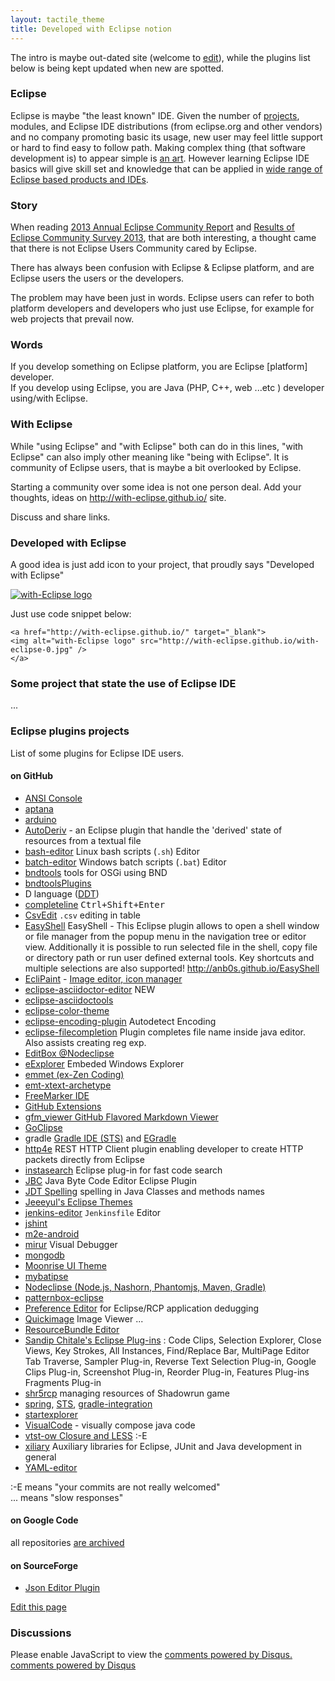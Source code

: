 ```yaml
---
layout: tactile_theme
title: Developed with Eclipse notion
---
```


The intro is maybe out-dated site (welcome to [edit](https://github.com/with-Eclipse/with-eclipse.github.io/edit/master/index.md)), while the plugins list below is being kept updated when new are spotted.

### Eclipse

Eclipse is maybe "the least known" IDE. Given the number of [projects](https://projects.eclipse.org/list-of-projects),
 modules, and Eclipse IDE distributions
 (from eclipse.org and other vendors) and no company promoting basic its usage, new user may feel little support
 or hard to find easy to follow path. Making complex thing (that software development is) to appear simple is
 [an art](http://agilemanifesto.org/principles.html).
 However learning Eclipse IDE basics will give skill set and knowledge that can be applied
 in [wide range of Eclipse based products and IDEs](http://en.wikipedia.org/wiki/List_of_Eclipse-based_software).

<!--
### Eclipse IDE user voice

Unofficial [[yet](http://eclipse-ide.uservoice.com/forums/237853-eclipse-ide-ideas/suggestions/5380278)] wishlist
and feature request board for Eclipse IDE is at  
[http://eclipse-ide.uservoice.com/][1]

Let everybody know what you miss, want and long for.

  [1]: http://eclipse-ide.uservoice.com/forums/237853-eclipse-ide-ideas

#### Making wishes

Special with-Eclipse logo `with-eclipse-1.jpg` to start wishlist on uservoice.com

![with-eclipse-1.jpg](with-eclipse-1.jpg)

Of course it won't be immediate fulfillment. And you should raise a issue in [Bugzlilla](https://bugs.eclipse.org/bugs/),
 as it is still official way for submitting bugs and feature requests.
These are wishes of broader community. So be more generic. [What will be useful for everybody?][1]

Vote on existing ideas. Those getting more upvotes will be seen by everybody, and popularity will speed up the implementation. 
-->

### Story

When reading [2013 Annual Eclipse Community Report](http://www.eclipse.org/org/foundation/reports/annual_report.php)
and [Results of Eclipse Community Survey 2013](http://eclipse.org/org/press-release/20130612_eclipsesurvey2013.php),
 that are both interesting, a thought came that there is not Eclipse Users Community cared by Eclipse.
 
There has always been confusion with Eclipse & Eclipse platform, and are Eclipse users the users or the developers.

The problem may have been just in words. Eclipse users can refer to both platform developers
and developers who just use Eclipse, for example for web projects that prevail now.

<!-- old also
#### Stoty update

[Artcle by Chris Mayer gives some interpretation of 2013 Survey ](http://jaxenter.com/eclipse-popularity-dips-after-juno-4-2-platform-release-survey-finds-47366.html)

[New 2014 Survey](https://www.surveymonkey.com/s/eclipsecommunity2014) results will be later.

But newer http://eclipse.org website is going to be quite different experience and focus.
-->
<!-- 

http://www.theserverside.com/feature/Whats-the-Big-IDE-Comparing-Eclipse-vs-NetBeans
-->

### Words

If you develop something on Eclipse platform, you are Eclipse [platform] developer.  
If you develop using Eclipse, you are Java (PHP, C++, web ...etc ) developer using/with Eclipse.

### With Eclipse

While "using Eclipse" and "with Eclipse" both can do in this lines, "with Eclipse" can also imply other meaning like
"being with Eclipse". It is community of Eclipse users, that is maybe a bit overlooked by Eclipse.

Starting a community over some idea is not one person deal. Add your thoughts, ideas on <http://with-eclipse.github.io/> site.

Discuss and share links.

### Developed with Eclipse

A good idea is just add icon to your project, that proudly says "Developed with Eclipse"

<!--
![with-eclipse-1.jpg](with-eclipse-1.jpg)
-->

<a href="http://with-eclipse.github.io/"><img alt="with-Eclipse logo" src="http://with-eclipse.github.io/with-eclipse-0.jpg" /></a>

Just use code snippet below:

	<a href="http://with-eclipse.github.io/" target="_blank">
	<img alt="with-Eclipse logo" src="http://with-eclipse.github.io/with-eclipse-0.jpg" />
	</a>

### Some project that state the use of Eclipse IDE

...

### Eclipse plugins projects 

List of some plugins for Eclipse IDE users.

#### on GitHub

- [ANSI Console](https://github.com/mihnita/ansi-econsole)
- [aptana](https://github.com/aptana/studio3)
- [arduino](https://github.com/jantje/arduino-eclipse-plugin)
- [AutoDeriv](https://github.com/nodj/AutoDeriv) - an Eclipse plugin that handle the 'derived' state of resources from a textual file
- [bash-editor](https://github.com/de-jcup/eclipse-bash-editor) Linux bash scripts (`.sh`) Editor
- [batch-editor](https://github.com/de-jcup/eclipse-batch-editor) Windows batch scripts (`.bat`) Editor
- [bndtools](https://github.com/bndtools/bndtools) tools for OSGi using BND
- [bndtoolsPlugins](https://github.com/fhuberts/bndtoolsPlugins)
- D language ([DDT](https://github.com/bruno-medeiros/DDT))
- [completeline](https://github.com/henri5/completeline) <kbd>Ctrl+Shift+Enter</kbd>
- [CsvEdit](https://github.com/Mathieuu/CsvEdit) `.csv` editing in table
- [EasyShell](https://github.com/anb0s/EasyShell) EasyShell - This Eclipse plugin allows to open a shell window or file manager from the popup menu in the navigation tree or editor view. Additionally it is possible to run selected file in the shell, copy file or directory path or run user defined external tools. Key shortcuts and multiple selections are also supported! http://anb0s.github.io/EasyShell
- [EcliPaint](https://github.com/jabiercoding/eclipaint) - [Image editor, icon manager](https://github.com/jabiercoding/eclipaint/wiki)
- [eclipse-asciidoctor-editor](https://github.com/de-jcup/eclipse-asciidoctor-editor) NEW
- [eclipse-asciidoctools](https://github.com/awltech/eclipse-asciidoctools)
- [eclipse-color-theme](https://github.com/eclipse-color-theme/eclipse-color-theme)
- [eclipse-encoding-plugin](https://github.com/cypher256/eclipse-encoding-plugin) Autodetect Encoding
- [eclipse-filecompletion](https://github.com/impetuouslab/eclipse-filecompletion) Plugin completes file name inside java editor. Also assists creating reg exp.
- [EditBox @Nodeclipse](https://github.com/Nodeclipse/EditBox)
- [eExplorer](https://github.com/culmat/eExplorer) Embeded Windows Explorer
- [emmet (ex-Zen Coding)](https://github.com/emmetio/emmet-eclipse)
- [emt-xtext-archetype](https://github.com/fuinorg/emt-xtext-archetype)
- [FreeMarker IDE](https://github.com/ddekany/jbosstools-freemarker)
- [GitHub Extensions](https://github.com/ANCIT/eGit-extensions)
- [gfm_viewer GitHub Flavored Markdown Viewer](https://github.com/satyagraha/gfm_viewer)
- [GoClipse](https://github.com/sesteel/goclipse)
- gradle [Gradle IDE (STS)](https://github.com/spring-projects/eclipse-integration-gradle) and [EGradle](https://github.com/de-jcup/egradle)
- [http4e](https://github.com/nextinterfaces/http4e) REST HTTP Client plugin enabling developer to create HTTP packets directly from Eclipse
- [instasearch](https://github.com/ajermakovics/eclipse-instasearch) Eclipse plug-in for fast code search
- [JBC](https://github.com/itemis/jbc) Java Byte Code Editor Eclipse Plugin 
- [JDT Spelling](https://github.com/hendrens/jdt.spelling) spelling in Java Classes and methods names
- [Jeeeyul's Eclipse Themes](https://github.com/jeeeyul/eclipse-themes)
- [jenkins-editor](https://github.com/de-jcup/eclipse-jenkins-editor) `Jenkinsfile` Editor
- [jshint](https://github.com/eclipsesource/jshint-eclipse/)
- [m2e-android](https://github.com/rgladwell/m2e-android)
- [mirur](https://github.com/brandonborkholder/mirur) Visual Debugger
- [mongodb](https://github.com/Kanatoko/MonjaDB)
- [Moonrise UI Theme](https://github.com/guari/eclipse-ui-theme)
- [mybatipse](https://github.com/harawata/mybatipse)
- [Nodeclipse (Node.js, Nashorn, Phantomjs, Maven, Gradle)](https://github.com/Nodeclipse/nodeclipse-1)
- [patternbox-eclipse](https://github.com/patternbox/patternbox-eclipse)
- [Preference Editor](https://github.com/32kda/com.onpositive.prefeditor) for Eclipse/RCP application dedugging 
- [Quickimage](https://github.com/persal/quickimage) Image Viewer ...
- [ResourceBundle Editor](https://github.com/essiembre/eclipse-rbe)
- [Sandip Chitale's Eclipse Plug-ins](https://github.com/sandipchitale/sandipchitaleseclipseplugins) : Code Clips, Selection Explorer, Close Views, Key Strokes, All Instances, Find/Replace Bar, MultiPage Editor Tab Traverse, Sampler Plug-in, Reverse Text Selection Plug-in, Google Clips Plug-in, Screenshot Plug-in, Reorder Plug-in, Features Plug-ins Fragments Plug-in
- [shr5rcp](https://github.com/UrsZeidler/shr5rcp) managing resources of Shadowrun game
- [spring](?), [STS](https://github.com/spring-projects/eclipse-integration-commons),
 [gradle-integration](https://github.com/spring-projects/eclipse-integration-gradle/)
- [startexplorer](https://github.com/basti1302/startexplorer/)
- [VisualCode](https://github.com/ToivoAdams/VisualCode_Site) - visually compose java code
- [vtst-ow Closure and LESS](https://github.com/vtst/ow) :-E 
- [xiliary](https://github.com/fappel/xiliary) Auxiliary libraries for Eclipse, JUnit and Java development in general
- [YAML-editor](https://github.com/de-jcup/eclipse-yaml-editor)

:-E means "your commits are not really welcomed"  
... means "slow responses"

#### on Google Code

all repositories [are archived](https://code.google.com/p/support/wiki/ReadOnlyTransition)

#### on SourceForge

- [Json Editor Plugin](https://sourceforge.net/projects/eclipsejsonedit/)


[Edit this page](https://github.com/with-Eclipse/with-eclipse.github.io/edit/master/index.md)



### Discussions

<div id="disqus_thread"></div>
<script type="text/javascript">
    /* * * CONFIGURATION VARIABLES: EDIT BEFORE PASTING INTO YOUR WEBPAGE * * */
    var disqus_shortname = 'with-eclipse'; // required: replace example with your forum shortname

    /* * * DON'T EDIT BELOW THIS LINE * * */
    (function() {
        var dsq = document.createElement('script'); dsq.type = 'text/javascript'; dsq.async = true;
        dsq.src = '//' + disqus_shortname + '.disqus.com/embed.js';
        (document.getElementsByTagName('head')[0] || document.getElementsByTagName('body')[0]).appendChild(dsq);
    })();
</script>
<noscript>Please enable JavaScript to view the <a href="http://disqus.com/?ref_noscript">comments powered by Disqus.</a></noscript>
<a href="http://disqus.com" class="dsq-brlink">comments powered by <span class="logo-disqus">Disqus</span></a>

